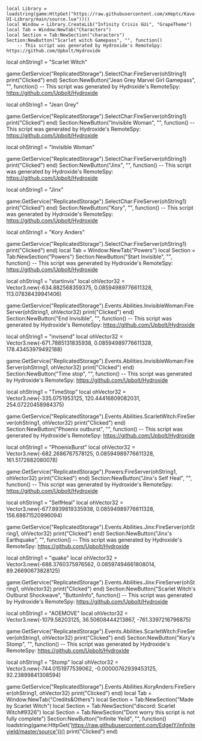     local Library = loadstring(game:HttpGet("https://raw.githubusercontent.com/xHeptc/Kavo-UI-Library/main/source.lua"))()
    local Window = Library.CreateLib("Infinity Crisis GUi", "GrapeTheme")
    local Tab = Window:NewTab("Characters")
    local Section = Tab:NewSection("characters")
    Section:NewButton("Scarlet witch Gamepass", "", function()
        -- This script was generated by Hydroxide's RemoteSpy: https://github.com/Upbolt/Hydroxide

local ohString1 = "Scarlet Witch"

game:GetService("ReplicatedStorage").SelectChar:FireServer(ohString1)
        print("Clicked")
    end)
    Section:NewButton("Jean Grey Marvel Girl Gamepass", "", function()
        -- This script was generated by Hydroxide's RemoteSpy: https://github.com/Upbolt/Hydroxide

local ohString1 = "Jean Grey"

game:GetService("ReplicatedStorage").SelectChar:FireServer(ohString1)
        print("Clicked")
    end)
    Section:NewButton("Invisible Woman", "", function()
        -- This script was generated by Hydroxide's RemoteSpy: https://github.com/Upbolt/Hydroxide

local ohString1 = "Invisible Woman"

game:GetService("ReplicatedStorage").SelectChar:FireServer(ohString1)
        print("Clicked")
    end)
    Section:NewButton("Jinx", "", function()
        -- This script was generated by Hydroxide's RemoteSpy: https://github.com/Upbolt/Hydroxide

local ohString1 = "Jinx"

game:GetService("ReplicatedStorage").SelectChar:FireServer(ohString1)
        print("Clicked")
    end)
    Section:NewButton("Kory", "", function()
        -- This script was generated by Hydroxide's RemoteSpy: https://github.com/Upbolt/Hydroxide

local ohString1 = "Kory Anders"

game:GetService("ReplicatedStorage").SelectChar:FireServer(ohString1)
        print("Clicked")
    end)
    local Tab = Window:NewTab("Powers")
    local Section = Tab:NewSection("Powers")
    Section:NewButton("Start Invisible", "", function()
        -- This script was generated by Hydroxide's RemoteSpy: https://github.com/Upbolt/Hydroxide

local ohString1 = "startinvis"
local ohVector32 = Vector3.new(-634.882568359375, 0.08594989776611328, 113.07838439941406)

game:GetService("ReplicatedStorage").Events.Abilities.InvisibleWoman:FireServer(ohString1, ohVector32)
        print("Clicked")
    end)
    Section:NewButton("End Invisible", "", function()
        -- This script was generated by Hydroxide's RemoteSpy: https://github.com/Upbolt/Hydroxide

local ohString1 = "invisend"
local ohVector32 = Vector3.new(-671.7885131835938, 0.08594989776611328, 178.43453979492188)

game:GetService("ReplicatedStorage").Events.Abilities.InvisibleWoman:FireServer(ohString1, ohVector32)
        print("Clicked")
    end)
    Section:NewButton("Time stop", "", function()
-- This script was generated by Hydroxide's RemoteSpy: https://github.com/Upbolt/Hydroxide

local ohString1 = "TimeStop"
local ohVector32 = Vector3.new(-335.0751953125, 120.44416809082031, 254.07220458984375)

game:GetService("ReplicatedStorage").Events.Abilities.ScarletWitch:FireServer(ohString1, ohVector32)
        print("Clicked")
    end)
    Section:NewButton("Phoenix outburst", "", function()
        -- This script was generated by Hydroxide's RemoteSpy: https://github.com/Upbolt/Hydroxide

local ohString1 = "PhoenixBurst"
local ohVector32 = Vector3.new(-682.2686767578125, 0.08594989776611328, 161.5172882080078)

game:GetService("ReplicatedStorage").Powers:FireServer(ohString1, ohVector32)
        print("Clicked")
    end)
    Section:NewButton("Jinx's Self Heal", "", function()
        -- This script was generated by Hydroxide's RemoteSpy: https://github.com/Upbolt/Hydroxide

local ohString1 = "SelfHeal"
local ohVector32 = Vector3.new(-677.8939819335938, 0.08594989776611328, 156.69871520996094)

game:GetService("ReplicatedStorage").Events.Abilities.Jinx:FireServer(ohString1, ohVector32)
        print("Clicked")
    end)
    Section:NewButton("Jinx's Earthquake", "", function()
        -- This script was generated by Hydroxide's RemoteSpy: https://github.com/Upbolt/Hydroxide

local ohString1 = "quake"
local ohVector32 = Vector3.new(-688.3760375976562, 0.08597494661808014, 89.26690673828125)

game:GetService("ReplicatedStorage").Events.Abilities.Jinx:FireServer(ohString1, ohVector32)
        print("Clicked")
    end)
    Section:NewButton("Scarlet Witch's Outburst Shockwave", "ButtonInfo", function()
        -- This script was generated by Hydroxide's RemoteSpy: https://github.com/Upbolt/Hydroxide

local ohString1 = "AOEMOVE"
local ohVector32 = Vector3.new(-1079.58203125, 36.50608444213867, -761.3397216796875)

game:GetService("ReplicatedStorage").Events.Abilities.ScarletWitch:FireServer(ohString1, ohVector32)
        print("Clicked")
    end)
    Section:NewButton("Kory's Stomp", "", function()
        -- This script was generated by Hydroxide's RemoteSpy: https://github.com/Upbolt/Hydroxide

local ohString1 = "Stomp"
local ohVector32 = Vector3.new(-744.0151977539062, -0.00000762939453125, 92.23899841308594)

game:GetService("ReplicatedStorage").Events.Abilities.KoryAnders:FireServer(ohString1, ohVector32)
        print("Clicked")
    end)
    local Tab = Window:NewTab("Credits&Others")
    local Section = Tab:NewSection("Made by Scarlet Witch")
    local Section = Tab:NewSection("discord: Scarlet Witch#9326")
    local Section = Tab:NewSection("Dont worry this script is not fully complete")
    Section:NewButton("Infinite Yeild", "", function()
        loadstring(game:HttpGet('https://raw.githubusercontent.com/EdgeIY/infiniteyield/master/source'))()
        print("Clicked")
    end)
